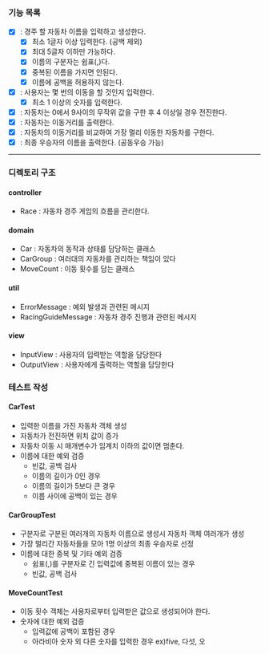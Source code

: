 ### 기능 목록

- [x] : 경주 할 자동차 이름을 입력하고 생성한다.
    - [x] 최소 1글자 이상 입력한다. (공백 제외)
    - [x] 최대 5글자 이하만 가능하다.
    - [x] 이름의 구분자는 쉼표(,)다.
    - [x] 중복된 이름을 가지면 안된다.
    - [x] 이름에 공백을 허용하지 않는다.
- [x] : 사용자는 몇 번의 이동을 할 것인지 입력한다.
    - [x] 최소 1 이상의 숫자를 입력한다.
- [x] : 자동차는 0에서 9사이의 무작위 값을 구한 후 4 이상일 경우 전진한다.
- [x] : 자동차는 이동거리를 출력한다.
- [x] : 자동차의 이동거리를 비교하여 가장 멀리 이동한 자동차를 구한다.
- [x] : 최종 우승자의 이름을 출력한다. (공동우승 가능)

---

### 디렉토리 구조

#### controller

- Race : 자동차 경주 게임의 흐름을 관리한다.

#### domain

- Car : 자동차의 동작과 상태를 담당하는 클래스
- CarGroup : 여러대의 자동차를 관리하는 책임이 있다
- MoveCount : 이동 횟수를 담는 클래스

#### util

- ErrorMessage : 예외 발생과 관련된 메시지
- RacingGuideMessage : 자동차 경주 진행과 관련된 메시지

#### view

- InputView : 사용자의 입력받는 역할을 담당한다
- OutputView : 사용자에게 출력하는 역할을 담당한다

### 테스트 작성

#### CarTest

- 입력한 이름을 가진 자동차 객체 생성
- 자동차가 전진하면 위치 값이 증가
- 자동차 이동 시 매개변수가 임계치 이하의 값이면 멈춘다.
- 이름에 대한 예외 검증
    - 빈값, 공백 검사
    - 이름의 길이가 0인 경우
    - 이름의 길이가 5보다 큰 경우
    - 이름 사이에 공백이 있는 경우

#### CarGroupTest

- 구분자로 구분된 여러개의 자동차 이름으로 생성시 자동차 객체 여러개가 생성
- 가장 멀리간 자동차들을 모아 1명 이상의 최종 우승자로 선정
- 이름에 대한 중복 및 기타 예외 검증
    - 쉼표(,)를 구분자로 긴 입력값에 중복된 이름이 있는 경우
    - 빈값, 공백 검사

#### MoveCountTest

- 이동 횟수 객체는 사용자로부터 입력받은 값으로 생성되어야 한다.
- 숫자에 대한 예외 검증
    - 입력값에 공백이 포함된 경우
    - 아라비아 숫자 외 다른 숫자를 입력한 경우 ex)five, 다섯, 오